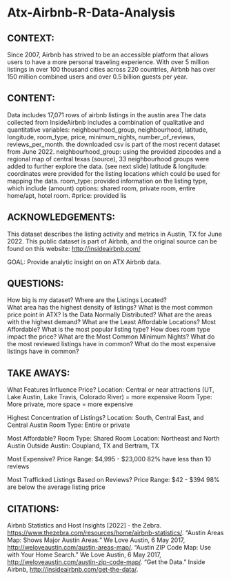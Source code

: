 # Atx-Airbnb-R-Data-Analysis

CONTEXT: 
----------------------------------
Since 2007, Airbnb has strived to be an accessible platform that allows users to have a more personal traveling experience.
With over 5 million listings in over 100 thousand cities across 220 countries, Airbnb has over 150 million combined users and over 0.5 billion guests per year.



CONTENT:
----------------------------------
Data includes 17,071 rows of airbnb listings in the austin area
The data collected from InsideAirbnb includes a combination of qualitative and quantitative variables: neighbourhood_group, neighbourhood, latitude, longitude, room_type, price, minimum_nights, number_of_reviews, reviews_per_month. the downloaded csv is part of the most recent dataset from June 2022.
neighbourhood_group: using the provided zipcodes and a regional map of central texas (source), 33 neighbourhood groups were added to further explore the data. (see next slide)
latitude & longitude: coordinates were provided for the listing locations which could be used for mapping the data.
room_type: provided information on the listing type, which include (amount) options: shared room, private room, entire home/apt, hotel room.
#price: provided lis


ACKNOWLEDGEMENTS:
----------------------------------
This dataset describes the listing activity and metrics in Austin, TX for June 2022.
This public dataset is part of Airbnb, and the original source can be found on this website: 
http://insideairbnb.com/

GOAL: Provide analytic insight on on ATX Airbnb data. 

QUESTIONS:
----------------------------------
How big is my dataset? 
Where are the Listings Located?  
What area has the highest density of listings? 
What is the most common price point in ATX?  Is the Data Normally Distributed? 
What are the areas with the highest demand? 
What are the Least Affordable Locations? Most Affordable?
What is the most popular listing type?
How does room type impact the price?
What are the Most Common Minimum Nights?
What do the most reviewed listings have in common?
What do the most expensive listings have in common?

TAKE AWAYS:
----------------------------------
What Features Influence Price?
Location: Central or near attractions (UT, Lake Austin, Lake Travis, Colorado River) = more expensive
Room Type: More private, more space = more expensive

Highest Concentration of Listings?
Location: South, Central East, and Central Austin
Room Type: Entire or private

Most Affordable?
Room Type: Shared Room
Location: Northeast and North Austin
Outside Austin: Coupland, TX and Bertram, TX

Most Expensive?
Price Range: $4,995 - $23,000
82% have less than 10 reviews

Most Trafficked Listings Based on Reviews?
Price Range: $42 - $394
98% are below the average listing price


CITATIONS:
----------------------------------
Airbnb Statistics and Host Insights [2022] - the Zebra. https://www.thezebra.com/resources/home/airbnb-statistics/.
“Austin Areas Map: Shows Major Austin Areas.” We Love Austin, 6 May 2017, http://weloveaustin.com/austin-areas-map/.
“Austin ZIP Code Map: Use with Your Home Search.” We Love Austin, 6 May 2017, http://weloveaustin.com/austin-zip-code-map/. 
“Get the Data.” Inside Airbnb, http://insideairbnb.com/get-the-data/. 
